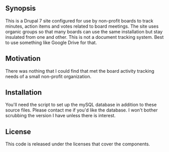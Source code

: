 ## Synopsis

This is a Drupal 7 site configured for use by non-profit boards to track minutes, action items and votes related to board meetings.  The site uses organic groups so that many boards can use the same installation but stay insulated from one and other.  This is not a document tracking system.  Best to use something like Google Drive for that.  

## Motivation

There was nothing that I could find that met the board activity tracking needs of a small non-profit organization.  

## Installation

You'll need the script to set up the mySQL database in addition to these source files. Please contact me if you'd like the database.  I won't bother scrubbing the version I have unless there is interest.  

## License

This code is released under the licenses that cover the components.  
